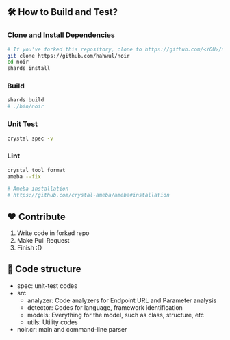 ## 🛠️ How to Build and Test?
### Clone and Install Dependencies
```bash
# If you've forked this repository, clone to https://github.com/<YOU>/noir
git clone https://github.com/hahwul/noir
cd noir
shards install
```

### Build
```bash
shards build
# ./bin/noir
```

### Unit Test
```bash
crystal spec -v
```

### Lint
```bash
crystal tool format
ameba --fix

# Ameba installation
# https://github.com/crystal-ameba/ameba#installation
```

## ❤️ Contribute
1. Write code in forked repo
2. Make Pull Request
3. Finish :D

## 🧭 Code structure
- spec: unit-test codes
- src
  - analyzer: Code analyzers for Endpoint URL and Parameter analysis
  - detector: Codes for language, framework identification 
  - models: Everything for the model, such as class, structure, etc
  - utils: Utility codes
- noir.cr: main and command-line parser
